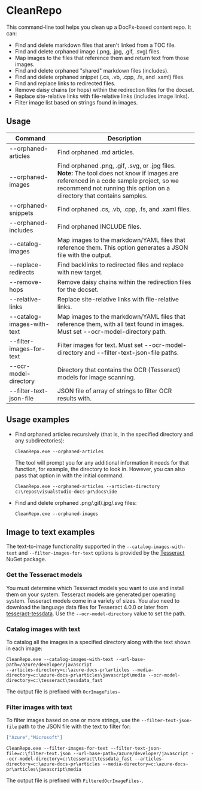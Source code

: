 # CleanRepo

This command-line tool helps you clean up a DocFx-based content repo. It can:

- Find and delete markdown files that aren't linked from a TOC file.
- Find and delete orphaned image (.png, .jpg, .gif, .svg) files.
- Map images to the files that reference them and return text from those images.
- Find and delete orphaned "shared" markdown files (includes).
- Find and delete orphaned snippet (.cs, .vb, .cpp, .fs, and .xaml) files.
- Find and replace links to redirected files.
- Remove daisy chains (or hops) within the redirection files for the docset.
- Replace site-relative links with file-relative links (includes image links).
- Filter image list based on strings found in images.

## Usage

| Command | Description |
| - | - |
| --orphaned-articles | Find orphaned .md articles. |
| --orphaned-images | Find orphaned .png, .gif, .svg, or .jpg files.<br/>**Note:** The tool does not know if images are referenced in a code sample project, so we recommend not running this option on a directory that contains samples. |
| --orphaned-snippets | Find orphaned .cs, .vb, .cpp, .fs, and .xaml files. |
| --orphaned-includes | Find orphaned INCLUDE files. |
| --catalog-images | Map images to the markdown/YAML files that reference them. This option generates a JSON file with the output. |
| --replace-redirects | Find backlinks to redirected files and replace with new target. |
| --remove-hops | Remove daisy chains within the redirection files for the docset. |
| --relative-links | Replace site-relative links with file-relative links. |
| --catalog-images-with-text | Map images to the markdown/YAML files that reference them, with all text found in images. Must set --ocr-model-directory path. |
| --filter-images-for-text | Filter images for text. Must set --ocr-model-directory and --filter-text-json-file paths. |
| --ocr-model-directory | Directory that contains the OCR (Tesseract) models for image scanning. |
| --filter-text-json-file | JSON file of array of strings to filter OCR results with. |

## Usage examples

- Find orphaned articles recursively (that is, in the specified directory and any subdirectories):

  ```
  CleanRepo.exe --orphaned-articles
  ```
  
  The tool will prompt you for any additional information it needs for that function, for example, the directory to look in. However, you can also pass that option in with the initial command.
  
  ```
  CleanRepo.exe --orphaned-articles --articles-directory c:\repos\visualstudio-docs-pr\docs\ide
  ```

- Find and delete orphaned .png/.gif/.jpg/.svg files:

  ```
  CleanRepo.exe --orphaned-images
  ```

## Image to text examples

The text-to-image functionality supported in the `--catalog-images-with-text` and `--filter-images-for-text` options is provided by the [Tesseract](https://www.nuget.org/packages/tesseract/) NuGet package.

### Get the Tesseract models

You must determine which Tesseract models you want to use and install them on your system. Tesseract models are generated per operating system. Tesseract models come in a variety of sizes. You also need to download the language data files for Tesseract 4.0.0 or later from [tesseract-tessdata](https://github.com/tesseract-ocr/tessdata/). Use the `--ocr-model-directory` value to set the path.

### Catalog images with text

To catalog all the images in a specified directory along with the text shown in each image:

```shell
CleanRepo.exe --catalog-images-with-text --url-base-path=/azure/developer/javascript 
--articles-directory=c:\azure-docs-pr\articles --media-directory=c:\azure-docs-pr\articles\javascript\media --ocr-model-directory=c:\tesseract\tessdata_fast
```

The output file is prefixed with `OcrImageFiles-`

### Filter images with text

To filter images based on one or more strings, use the `--filter-text-json-file` path to the JSON file with the text to filter for:

```json
["Azure","Microsoft"]
```

```shell
CleanRepo.exe --filter-images-for-text --filter-text-json-file=c:\filter-text.json --url-base-path=/azure/developer/javascript --ocr-model-directory=c:\tesseract\tessdata_fast --articles-directory=c:\azure-docs-pr\articles --media-directory=c:\azure-docs-pr\articles\javascript\media
```

The output file is prefixed with `FilteredOcrImageFiles-`.
